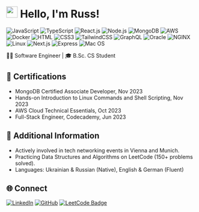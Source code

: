 <h1><img src="https://emojis.slackmojis.com/emojis/images/1531849430/4246/blob-sunglasses.gif?1531849430" width="30"/> Hello, I'm Russ!</h1>

![JavaScript](https://img.shields.io/badge/JavaScript-F7DF1E?style=flat-square&logo=javascript&logoColor=black)
![TypeScript](https://img.shields.io/badge/TypeScript-007ACC?style=flat-square&logo=typescript&logoColor=white)
![React.js](https://img.shields.io/badge/React.js-0081CB?style=flat-square&logo=react&logoColor=61DAFB)
![Node.js](https://img.shields.io/badge/Node.js-43853D?style=flat-square&logo=node.js&logoColor=white)
![MongoDB](https://img.shields.io/badge/MongoDB-47A248?style=flat-square&logo=mongodb&logoColor=white)
![AWS](https://img.shields.io/badge/AWS-232F3E?style=flat-square&logo=amazon-aws&logoColor=white)
![Docker](https://img.shields.io/badge/Docker-0CC1F3?style=flat-square&logo=docker&logoColor=white)
![HTML](https://img.shields.io/badge/HTML5-E34F26?style=flat-square&logo=html5&logoColor=white)
![CSS3](https://img.shields.io/badge/CSS3-1572B6?style=flat-square&logo=css3&logoColor=white)
![TailwindCSS](https://img.shields.io/badge/Tailwind_CSS-38B2AC?style=flat-square&logo=tailwind-css&logoColor=white)
![GraphQL](https://img.shields.io/badge/GraphQL-E10098?logo=graphql&logoColor=white&style=flat-square)
![Oracle](https://img.shields.io/badge/Oracle-F80000?logo=oracle&logoColor=white&style=flat-square)
![NGINX](https://img.shields.io/badge/NGINX-009639?logo=nginx&logoColor=white&style=flat-square)
![Linux](https://img.shields.io/badge/Linux-FCC624?logo=linux&logoColor=white&style=flat-square)
![Next.js](https://img.shields.io/badge/Next.js-000?logo=nextdotjs&logoColor=white&style=flat-square)
![Express](https://img.shields.io/badge/Express-000?logo=express&logoColor=white&style=flat-square)
![Mac OS](https://img.shields.io/badge/macOS-000000?style=flat-square&logo=apple&logoColor=white)

👨‍💻 Software Engineer | 🎓 B.Sc. CS Student

## 🚀 Certifications
- MongoDB Certified Associate Developer, Nov 2023
- Hands-on Introduction to Linux Commands and Shell Scripting, Nov 2023
- AWS Cloud Technical Essentials, Oct 2023
- Full-Stack Engineer, Codecademy, Jun 2023

## 🔭 Additional Information
- Actively involved in tech networking events in Vienna and Munich.
- Practicing Data Structures and Algorithms on LeetCode (150+ problems solved).
- Languages: Ukrainian & Russian (Native), English & German (Fluent)

## 🌐 Connect
[![LinkedIn](https://img.shields.io/badge/LinkedIn-0077B5?style=flat-square&logo=linkedin&logoColor=white)](https://www.linkedin.com/in/ruslan-kotliarenko/)
[![GitHub](https://img.shields.io/badge/GitHub-181717?style=flat-square&logo=github&logoColor=white)](https://github.com/ruslankotliar/)
[![LeetCode Badge](https://img.shields.io/badge/LeetCode-FFA116?logo=leetcode&logoColor=white&style=flat-square)](https://leetcode.com/ruslan_kotliar/)
